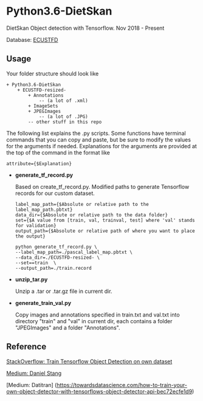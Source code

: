 # Python3.6-DietSkan
DietSkan Object detection with Tensorflow. Nov 2018 - Present

Database: [ECUSTFD](https://github.com/Liang-yc/ECUSTFD-resized)

## Usage
Your folder structure should look like
```
+ Python3.6-DietSkan
	+ ECUSTFD-resized-
		+ Annotations
			-- (a lot of .xml)
		+ ImageSets
		+ JPEGImages
			-- (a lot of .JPG)
		-- other stuff in this repo
```

The following list explains the .py scripts. Some functions have terminal commands that you can copy and paste, but be sure to modify the values for the arguments if needed. Explanations for the arguments are provided at the top of the command in the format like
``` 
attribute={$Explanation}
```
- **generate_tf_record.py**

	Based on create_tf_record.py. Modified paths to generate Tensorflow records for our custom dataset.
	``` terminal
	label_map_path={$Absolute or relative path to the label_map_path.pbtxt}
	data_dir={$Absolute or relative path to the data folder}
	set={$A value from [train, val, trainval, test] where 'val' stands for validation}
	output_path={$Absolute or relative path of where you want to place the output}
	
	python generate_tf_record.py \
	--label_map_path=./pascal_label_map.pbtxt \
	--data_dir=./ECUSTFD-resized- \
	--set==train  \
	--output_path=./train.record
	```

- **unzip_tar.py**
  
	 Unzip a .tar or .tar.gz file in current dir.
  
- **generate_train_val.py**

	 Copy images and annotations specified in train.txt and val.txt into directory "train" and "val" in current dir, each contains a folder "JPEGImages" and a folder "Annotations".

## Reference
  [StackOverflow: Train Tensorflow Object Detection on own dataset](https://stackoverflow.com/questions/44973184/train-tensorflow-object-detection-on-own-dataset?noredirect=1&lq=1)
  
  [Medium: Daniel Stang](https://medium.com/@WuStangDan/step-by-step-tensorflow-object-detection-api-tutorial-part-2-converting-dataset-to-tfrecord-47f24be9248d)
  
  [Medium: Datitran] (https://towardsdatascience.com/how-to-train-your-own-object-detector-with-tensorflows-object-detector-api-bec72ecfe1d9)

